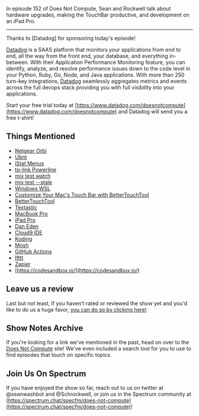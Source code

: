 In episode 152 of Does Not Compute, Sean and Rockwell talk about hardware upgrades, making the TouchBar productive, and development on an iPad Pro.

---

Thanks to [Datadog] for sponsoring today's episode!

[Datadog](https://www.datadog.com/doesnotcompute) is a SAAS platform that monitors your applications from end to end, all the way from the front end, your database, and everything in-between. With their Application Performance Monitoring feature, you can identify, analyze, and resolve performance issues down to the code level in your Python, Ruby, Go, Node, and Java applications. With more than 250 turn-key integrations, [Datadog](https://www.datadog.com/doesnotcompute) seamlessly aggregates metrics and events across the full devops stack providing you with full visibility into your applications.

Start your free trial today at [https://www.datadog.com/doesnotcompute](https://www.datadog.com/doesnotcompute) and Datadog will send you a free t-shirt!

## Things Mentioned

- [Netgear Orbi](https://www.netgear.com/orbi/default.aspx)
- [Ubnt](https://www.ubnt.com/)
- [iStat Menus](https://bjango.com/mac/istatmenus/)
- [tp-link Powerline](https://www.tp-link.com/us/products/details/cat-5509_TL-PA7010-KIT.html)
- [mix test.watch](https://github.com/lpil/mix-test.watch) 
- [mix test --stale](https://hexdocs.pm/mix/Mix.Tasks.Test.html#module-stale)
- [Windows WSL](https://docs.microsoft.com/en-us/windows/wsl/faq)
- [Customize Your Mac's Touch Bar with BetterTouchTool
](https://lifehacker.com/customize-your-macs-touch-bar-with-bettertouchtool-1827125801)
- [BetterTouchTool](https://folivora.ai/)
- [Textastic](https://www.textasticapp.com/)
- [MacBook Pro](https://www.apple.com/macbook-pro/)
- [iPad Pro](https://www.apple.com/ipad-pro/)
- [Dan Eden](https://daneden.me/)
- [Cloud9 IDE](https://aws.amazon.com/cloud9/)
- [Koding](https://www.koding.com/)
- [Mosh](https://mosh.org/)
- [GitHub Actions](https://github.com/features/actions)
- [Ifttt](https://ifttt.com/)
- [Zapier](https://zapier.com/)
- [https://codesandbox.io/](https://codesandbox.io/)

## Leave us a review

Last but not least, if you haven't rated or reviewed the show yet and you'd like to do us a huge favor, [you can do so by clicking here!](https://itunes.apple.com/us/podcast/does-not-compute/id1048731980?mt=2)

## Show Notes Archive

If you're looking for a link we've mentioned in the past, head on over to the [Does Not Compute](https://dnc.show) site! We've even included a search tool for you to use to find episodes that touch on specific topics.

## Join Us On Spectrum

If you have enjoyed the show so far, reach out to us on twitter at @seanwashbot and @Schrockwell, or join us in the Spectrum community at [https://spectrum.chat/specfm/does-not-compute](https://spectrum.chat/specfm/does-not-compute)!
